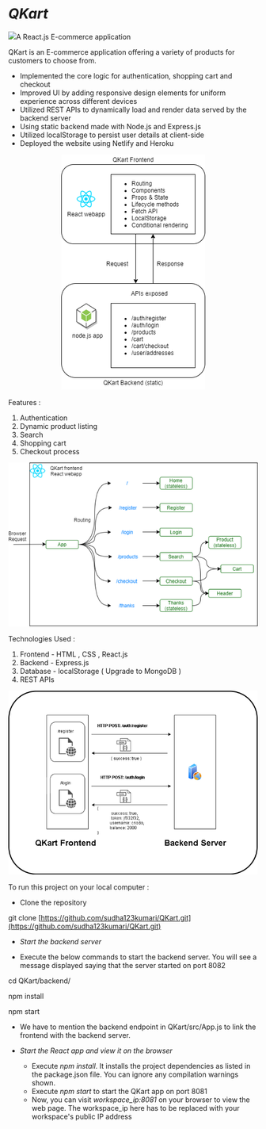 #
# *QKart*
 ![](RackMultipart20210526-4-f4493l_html_237499165a11f2b9.gif)A React.js E-commerce application

QKart is an E-commerce application offering a variety of products for customers to choose from.

- Implemented the core logic for authentication, shopping cart and checkout
- Improved UI by adding responsive design elements for uniform experience across different devices
- Utilized REST APIs to dynamically load and render data served by the backend server
- Using static backend made with Node.js and Express.js
- Utilized localStorage to persist user details at client-side
- Deployed the website using Netlify and Heroku

<p align="center">
  <img src="https://github.com/sudha123kumari/QKart/blob/main/QKart%20Architecture.png">
</p>

Features :

1. Authentication
2. Dynamic product listing
3. Search
4. Shopping cart
5. Checkout process

<p align="center">
  <img src="https://github.com/sudha123kumari/QKart/blob/main/QKart%20Component%20Architecture.png">
</p>

Technologies Used :

1. Frontend - HTML , CSS , React.js
2. Backend - Express.js
3. Database - localStorage ( Upgrade to MongoDB )
4. REST APIs

<p align="center">
  <img src="https://github.com/sudha123kumari/QKart/blob/main/Request-Response%20Cycle%20QKart.png">
</p>

To run this project on your local computer :

- Clone the repository

git clone [https://github.com/sudha123kumari/QKart.git](https://github.com/sudha123kumari/QKart.git)

- *Start the backend server*

- Execute the below commands to start the backend server. You will see a message displayed saying that the server started on port 8082

cd QKart/backend/

npm install

npm start

- We have to mention the backend endpoint in QKart/src/App.js to link the frontend with the backend server.
- *Start the React app and view it on the browser*

  - Execute *npm install*. It installs the project dependencies as listed in the package.json file. You can ignore any compilation warnings shown.
  - Execute *npm start* to start the QKart app on port 8081
  - Now, you can visit *workspace\_ip:8081* on your browser to view the web page. The workspace\_ip here has to be replaced with your workspace&#39;s public IP address

